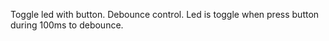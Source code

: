 Toggle led with button.
Debounce control.
Led is toggle when press button during 100ms to debounce. 
